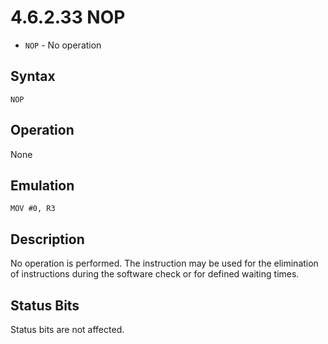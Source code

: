 # 4.6.2.33 NOP

* `NOP` - No operation

## Syntax

`NOP`

## Operation

None

## Emulation

`MOV #0, R3`

## Description

No operation is performed. The instruction may be used for the elimination of instructions during the software check
or for defined waiting times.

## Status Bits

Status bits are not affected.
